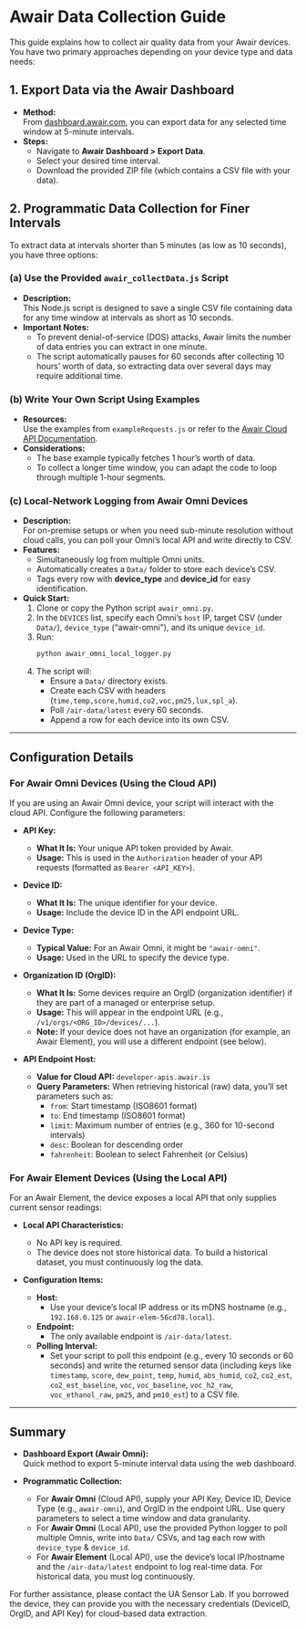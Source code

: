 # Awair Data Collection Guide

This guide explains how to collect air quality data from your Awair devices. You have two primary approaches depending on your device type and data needs:

## 1. Export Data via the Awair Dashboard
- **Method:**  
  From [dashboard.awair.com](https://dashboard.awair.com), you can export data for any selected time window at 5-minute intervals.
- **Steps:**
  - Navigate to **Awair Dashboard > Export Data**.
  - Select your desired time interval.
  - Download the provided ZIP file (which contains a CSV file with your data).

## 2. Programmatic Data Collection for Finer Intervals
To extract data at intervals shorter than 5 minutes (as low as 10 seconds), you have three options:

### (a) Use the Provided `awair_collectData.js` Script
- **Description:**  
  This Node.js script is designed to save a single CSV file containing data for any time window at intervals as short as 10 seconds.
- **Important Notes:**
  - To prevent denial-of-service (DOS) attacks, Awair limits the number of data entries you can extract in one minute.
  - The script automatically pauses for 60 seconds after collecting 10 hours’ worth of data, so extracting data over several days may require additional time.

### (b) Write Your Own Script Using Examples
- **Resources:**  
  Use the examples from `exampleRequests.js` or refer to the [Awair Cloud API Documentation](https://docs.dashboard.getawair.com/).
- **Considerations:**
  - The base example typically fetches 1 hour’s worth of data.
  - To collect a longer time window, you can adapt the code to loop through multiple 1-hour segments.

### (c) Local-Network Logging from Awair Omni Devices
- **Description:**  
  For on-premise setups or when you need sub-minute resolution without cloud calls, you can poll your Omni’s local API and write directly to CSV.
- **Features:**
  - Simultaneously log from multiple Omni units.
  - Automatically creates a `Data/` folder to store each device’s CSV.
  - Tags every row with **device_type** and **device_id** for easy identification.
- **Quick Start:**
  1. Clone or copy the Python script `awair_omni.py`.
  2. In the `DEVICES` list, specify each Omni’s `host` IP, target CSV (under `Data/`), `device_type` (“awair-omni”), and its unique `device_id`.
  3. Run:
     ```bash
     python awair_omni_local_logger.py
     ```
  4. The script will:
     - Ensure a `Data/` directory exists.
     - Create each CSV with headers (`time,temp,score,humid,co2,voc,pm25,lux,spl_a`).
     - Poll `/air-data/latest` every 60 seconds.
     - Append a row for each device into its own CSV.

---

## Configuration Details

### For Awair Omni Devices (Using the Cloud API)
If you are using an Awair Omni device, your script will interact with the cloud API. Configure the following parameters:

- **API Key:**  
  - **What It Is:** Your unique API token provided by Awair.  
  - **Usage:** This is used in the `Authorization` header of your API requests (formatted as `Bearer <API_KEY>`).

- **Device ID:**  
  - **What It Is:** The unique identifier for your device.  
  - **Usage:** Include the device ID in the API endpoint URL.
  
- **Device Type:**  
  - **Typical Value:** For an Awair Omni, it might be `"awair-omni"`.  
  - **Usage:** Used in the URL to specify the device type.

- **Organization ID (OrgID):**  
  - **What It Is:** Some devices require an OrgID (organization identifier) if they are part of a managed or enterprise setup.  
  - **Usage:** This will appear in the endpoint URL (e.g., `/v1/orgs/<ORG_ID>/devices/...`).  
  - **Note:** If your device does not have an organization (for example, an Awair Element), you will use a different endpoint (see below).

- **API Endpoint Host:**  
  - **Value for Cloud API:** `developer-apis.awair.is`  
  - **Query Parameters:** When retrieving historical (raw) data, you’ll set parameters such as:
    - `from`: Start timestamp (ISO8601 format)
    - `to`: End timestamp (ISO8601 format)
    - `limit`: Maximum number of entries (e.g., 360 for 10-second intervals)
    - `desc`: Boolean for descending order
    - `fahrenheit`: Boolean to select Fahrenheit (or Celsius)

### For Awair Element Devices (Using the Local API)
For an Awair Element, the device exposes a local API that only supplies current sensor readings:
- **Local API Characteristics:**  
  - No API key is required.  
  - The device does not store historical data. To build a historical dataset, you must continuously log the data.
  
- **Configuration Items:**
  - **Host:**  
    - Use your device’s local IP address or its mDNS hostname (e.g., `192.168.0.125` or `awair-elem-56cd78.local`).
  - **Endpoint:**  
    - The only available endpoint is `/air-data/latest`.
  - **Polling Interval:**  
    - Set your script to poll this endpoint (e.g., every 10 seconds or 60 seconds) and write the returned sensor data (including keys like `timestamp`, `score`, `dew_point`, `temp`, `humid`, `abs_humid`, `co2`, `co2_est`, `co2_est_baseline`, `voc`, `voc_baseline`, `voc_h2_raw`, `voc_ethanol_raw`, `pm25`, and `pm10_est`) to a CSV file.

---

## Summary

- **Dashboard Export (Awair Omni):**  
  Quick method to export 5-minute interval data using the web dashboard.

- **Programmatic Collection:**  
  - For **Awair Omni** (Cloud API), supply your API Key, Device ID, Device Type (e.g., `awair-omni`), and OrgID in the endpoint URL. Use query parameters to select a time window and data granularity.  
  - For **Awair Omni** (Local API), use the provided Python logger to poll multiple Omnis, write into `Data/` CSVs, and tag each row with `device_type` & `device_id`.  
  - For **Awair Element** (Local API), use the device’s local IP/hostname and the `/air-data/latest` endpoint to log real-time data. For historical data, you must log continuously.

For further assistance, please contact the UA Sensor Lab. If you borrowed the device, they can provide you with the necessary credentials (DeviceID, OrgID, and API Key) for cloud-based data extraction.

